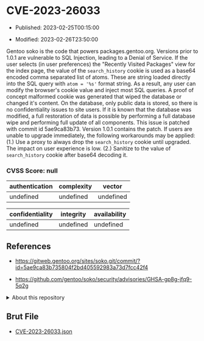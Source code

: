 # CVE-2023-26033

- Published: 2023-02-25T00:15:00

- Modified: 2023-02-26T23:50:00

Gentoo soko is the code that powers packages.gentoo.org. Versions prior to 1.0.1 are vulnerable to SQL Injection, leading to a Denial of Service. If the user selects (in user preferences) the "Recently Visited Packages" view for the index page, the value of the `search_history` cookie is used as a base64 encoded comma separated list of atoms. These are string loaded directly into the SQL query with `atom = '%s'` format string. As a result, any user can modify the browser's cookie value and inject most SQL queries. A proof of concept malformed cookie was generated that wiped the database or changed it's content. On the database, only public data is stored, so there is no confidentiality issues to site users. If it is known that the database was modified, a full restoration of data is possible by performing a full database wipe and performing full update of all components. This issue is patched with commit id 5ae9ca83b73. Version 1.0.1 contains the patch. If users are unable to upgrade immediately, the following workarounds may be applied: (1.) Use a proxy to always drop the `search_history` cookie until upgraded. The impact on user experience is low. (2.) Sanitize to the value of `search_history` cookie after base64 decoding it.

### CVSS Score: **null**

| authentication | complexity | vector |
| --- | --- | --- |
| undefined | undefined | undefined |

| confidentiality | integrity | availability |
| --- | --- | --- |
| undefined | undefined | undefined |

## References

* https://gitweb.gentoo.org/sites/soko.git/commit/?id=5ae9ca83b735804f2bd405592983a73d7fcc42f4

* https://github.com/gentoo/soko/security/advisories/GHSA-gp8g-jfq9-5q2g

<details>
<summary>About this repository</summary> 

  This repository is part of the project [Live Hack CVE](https://github.com/Live-Hack-CVE). Main website can be found [www.live-hack.org](https://www.live-hack.org) 
  
  Made by [Sn0wAlice](https://github.com/Sn0wAlice) for the people that care about security and need to have a feed of the latest CVEs. Hope you enjoy it, don't forget to star the repo and follow me on [Twitter](https://twitter.com/Sn0wAlice) and [Github](https://github.com/Sn0wAlice). And that is my [personnal website](https://www.alice-snow.me/)

  - [Home Page](https://github.com/Live-Hack-CVE)
  - [Framework](https://github.com/Live-Hack-CVE/cve-framework)
  - [CVE database](https://github.com/Live-Hack-CVE/full_database)
  - [Changelog](https://github.com/Live-Hack-CVE/Changelog)
</details>

## Brut File

* [CVE-2023-26033.json](https://raw.githubusercontent.com/Live-Hack-CVE/full_database/main/cves/2023/CVE-2023-26033.json)

